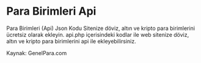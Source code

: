 <h1>Para Birimleri Api</h1>
Para Birimleri (Api) Json Kodu
Sitenize döviz, altın ve kripto para birimlerini ücretsiz olarak ekleyin.
api.php içerisindeki kodlar ile web sitenize döviz, altın ve kripto para birimlerini api ile ekleyebilirsiniz.

Kaynak: GenelPara.com
